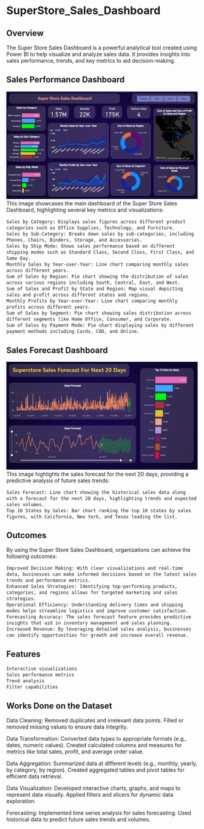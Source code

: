 # SuperStore_Sales_Dashboard

## Overview
The Super Store Sales Dashboard is a powerful analytical tool created using Power BI to help visualize and analyze sales data. It provides insights into sales performance, trends, and key metrics to aid decision-making.

## Sales Performance Dashboard
![Super Sale Dashboard](Dashboard.png)
This image showcases the main dashboard of the Super Store Sales Dashboard, highlighting several key metrics and visualizations:

    Sales by Category: Displays sales figures across different product categories such as Office Supplies, Technology, and Furniture.
    Sales by Sub-Category: Breaks down sales by sub-categories, including Phones, Chairs, Binders, Storage, and Accessories.
    Sales by Ship Mode: Shows sales performance based on different shipping modes such as Standard Class, Second Class, First Class, and Same Day.
    Monthly Sales by Year-over-Year: Line chart comparing monthly sales across different years.
    Sum of Sales by Region: Pie chart showing the distribution of sales across various regions including South, Central, East, and West.
    Sum of Sales and Profit by State and Region: Map visual depicting sales and profit across different states and regions.
    Monthly Profits by Year-over-Year: Line chart comparing monthly profits across different years.
    Sum of Sales by Segment: Pie chart showing sales distribution across different segments like Home Office, Consumer, and Corporate.
    Sum of Sales by Payment Mode: Pie chart displaying sales by different payment methods including Cards, COD, and Online.

## Sales Forecast Dashboard
![Super Sale Dashboard](sales_forecast.png)
This image highlights the sales forecast for the next 20 days, providing a predictive analysis of future sales trends:

    Sales Forecast: Line chart showing the historical sales data along with a forecast for the next 20 days, highlighting trends and expected sales volumes.
    Top 10 States by Sales: Bar chart ranking the top 10 states by sales figures, with California, New York, and Texas leading the list.

## Outcomes
By using the Super Store Sales Dashboard, organizations can achieve the following outcomes:

    Improved Decision Making: With clear visualizations and real-time data, businesses can make informed decisions based on the latest sales trends and performance metrics.
    Enhanced Sales Strategies: Identifying top-performing products, categories, and regions allows for targeted marketing and sales strategies.
    Operational Efficiency: Understanding delivery times and shipping modes helps streamline logistics and improve customer satisfaction.
    Forecasting Accuracy: The sales forecast feature provides predictive insights that aid in inventory management and sales planning.
    Increased Revenue: By leveraging detailed sales analysis, businesses can identify opportunities for growth and increase overall revenue.

## Features
    Interactive visualizations
    Sales performance metrics
    Trend analysis
    Filter capabilities

## Works Done on the Dataset
Data Cleaning:
    Removed duplicates and irrelevant data points.
    Filled or removed missing values to ensure data integrity.
    
Data Transformation:
    Converted data types to appropriate formats (e.g., dates, numeric values).
    Created calculated columns and measures for metrics like total sales, profit, and average order value.
    
Data Aggregation:
    Summarized data at different levels (e.g., monthly, yearly, by category, by region).
    Created aggregated tables and pivot tables for efficient data retrieval.
    
Data Visualization:
    Developed interactive charts, graphs, and maps to represent data visually.
    Applied filters and slicers for dynamic data exploration.

Forecasting:
    Implemented time series analysis for sales forecasting.
    Used historical data to predict future sales trends and volumes.
